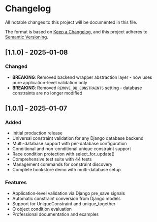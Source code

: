 # Changelog

All notable changes to this project will be documented in this file.

The format is based on [Keep a Changelog](https://keepachangelog.com/en/1.0.0/),
and this project adheres to [Semantic Versioning](https://semver.org/spec/v2.0.0.html).

## [1.1.0] - 2025-01-08

### Changed
- **BREAKING**: Removed backend wrapper abstraction layer - now uses pure application-level validation only
- **BREAKING**: Removed `REMOVE_DB_CONSTRAINTS` setting - database constraints are no longer modified

## [1.0.1] - 2025-01-07

### Added
- Initial production release
- Universal constraint validation for any Django database backend
- Multi-database support with per-database configuration
- Conditional and non-conditional unique constraint support
- Race condition protection with select_for_update()
- Comprehensive test suite with 44 tests
- Management commands for constraint discovery
- Complete bookstore demo with multi-database setup

### Features
- Application-level validation via Django pre_save signals
- Automatic constraint conversion from Django models
- Support for UniqueConstraint and unique_together
- Q object condition evaluation
- Professional documentation and examples
